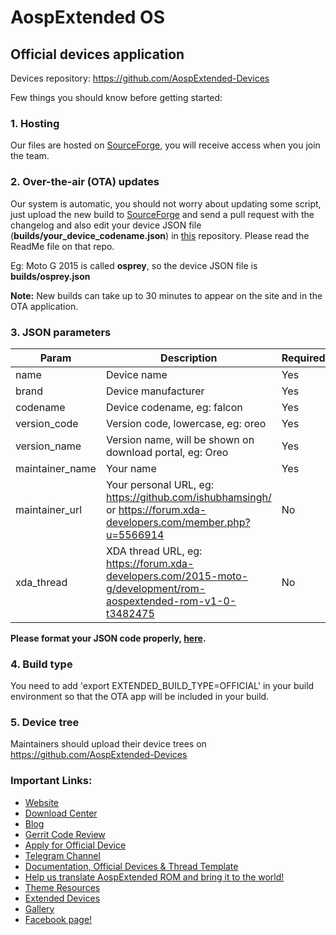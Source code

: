 # AospExtended OS
## Official devices application

Devices repository: https://github.com/AospExtended-Devices

Few things you should know before getting started:

### 1. Hosting

Our files are hosted on [SourceForge](Sourceforge.net), you will receive access when you join the team.

### 2. Over-the-air (OTA) updates
Our system is automatic, you should not worry about updating some script, just upload the new build to [SourceForge](Sourceforge.net) and send a pull request with the changelog and also edit your device JSON file (**builds/your_device_codename.json**) in [this](https://github.com/AospExtended-Devices/official_builds) repository. Please read the ReadMe file on that repo.

Eg: Moto G 2015 is called **osprey**, so the device JSON file is **builds/osprey.json**

**Note:** New builds can take up to 30 minutes to appear on the site and in the OTA application.

### 3. JSON parameters
| Param | Description | Required |
|--|--|--|
| name | Device name | Yes |
| brand | Device manufacturer | Yes |
| codename | Device codename, eg: falcon | Yes |
| version_code | Version code, lowercase, eg: oreo | Yes |
| version_name | Version name, will be shown on download portal, eg: Oreo | Yes |
| maintainer_name | Your name | Yes |
| maintainer_url | Your personal URL, eg: https://github.com/ishubhamsingh/ or https://forum.xda-developers.com/member.php?u=5566914 | No  |
| xda_thread | XDA thread URL, eg: https://forum.xda-developers.com/2015-moto-g/development/rom-aospextended-rom-v1-0-t3482475 | No |

**Please format your JSON code properly, [here](https://jsonformatter.curiousconcept.com/).**

### 4. Build type
You need to add 'export EXTENDED_BUILD_TYPE=OFFICIAL' in your build environment so that the OTA app will be included in your build.

### 5. Device tree
Maintainers should upload their device trees on https://github.com/AospExtended-Devices

### Important Links:

- [Website](http://www.aospextended.com/)
- [Download Center](https://downloads.aospextended.com/)
- [Blog](https://blog.aospextended.com/)
- [Gerrit Code Review](http://gerrit.aospextended.com/)
- [Apply for Official Device](https://github.com/AospExtended/Documentation_and_thread-template)
- [Telegram Channel](https://telegram.me/aospextended/)
- [Documentation, Official Devices & Thread Template](https://github.com/AospExtended/Documentation_and_thread-template/) 
- [Help us translate AospExtended ROM and bring it to the world!](http://translate.aospextended.com/)
- [Theme Resources](https://github.com/AospExtended/AEX-Scripts/) 
- [Extended Devices](https://github.com/AospExtended-devices/)
- [Gallery](https://aospextended.com/gallery)
- [Facebook page!](https://www.facebook.com/aospextended/)